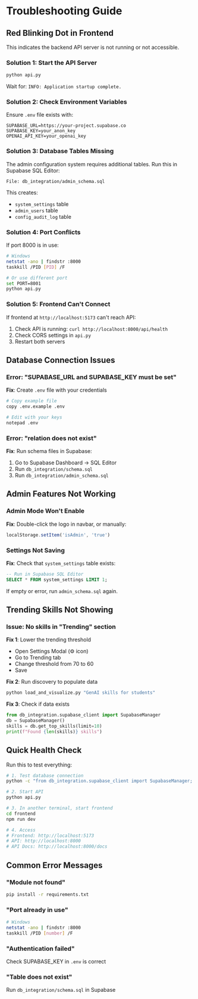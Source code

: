# Troubleshooting Guide

## Red Blinking Dot in Frontend

This indicates the backend API server is not running or not accessible.

### Solution 1: Start the API Server

```bash
python api.py
```

Wait for: `INFO: Application startup complete.`

### Solution 2: Check Environment Variables

Ensure `.env` file exists with:
```
SUPABASE_URL=https://your-project.supabase.co
SUPABASE_KEY=your_anon_key
OPENAI_API_KEY=your_openai_key
```

### Solution 3: Database Tables Missing

The admin configuration system requires additional tables. Run this in Supabase SQL Editor:

```
File: db_integration/admin_schema.sql
```

This creates:
- `system_settings` table
- `admin_users` table  
- `config_audit_log` table

### Solution 4: Port Conflicts

If port 8000 is in use:
```bash
# Windows
netstat -ano | findstr :8000
taskkill /PID [PID] /F

# Or use different port
set PORT=8001
python api.py
```

### Solution 5: Frontend Can't Connect

If frontend at `http://localhost:5173` can't reach API:

1. Check API is running: `curl http://localhost:8000/api/health`
2. Check CORS settings in `api.py`
3. Restart both servers

## Database Connection Issues

### Error: "SUPABASE_URL and SUPABASE_KEY must be set"

**Fix**: Create `.env` file with your credentials

```bash
# Copy example file
copy .env.example .env

# Edit with your keys
notepad .env
```

### Error: "relation does not exist"

**Fix**: Run schema files in Supabase:

1. Go to Supabase Dashboard → SQL Editor
2. Run `db_integration/schema.sql`
3. Run `db_integration/admin_schema.sql`

## Admin Features Not Working

### Admin Mode Won't Enable

**Fix**: Double-click the logo in navbar, or manually:
```javascript
localStorage.setItem('isAdmin', 'true')
```

### Settings Not Saving

**Fix**: Check that `system_settings` table exists:
```sql
-- Run in Supabase SQL Editor
SELECT * FROM system_settings LIMIT 1;
```

If empty or error, run `admin_schema.sql` again.

## Trending Skills Not Showing

### Issue: No skills in "Trending" section

**Fix 1**: Lower the trending threshold
- Open Settings Modal (⚙️ icon)
- Go to Trending tab
- Change threshold from 70 to 60
- Save

**Fix 2**: Run discovery to populate data
```bash
python load_and_visualize.py "GenAI skills for students"
```

**Fix 3**: Check if data exists
```python
from db_integration.supabase_client import SupabaseManager
db = SupabaseManager()
skills = db.get_top_skills(limit=10)
print(f"Found {len(skills)} skills")
```

## Quick Health Check

Run this to test everything:

```bash
# 1. Test database connection
python -c "from db_integration.supabase_client import SupabaseManager; db = SupabaseManager(); print('DB OK')"

# 2. Start API
python api.py

# 3. In another terminal, start frontend
cd frontend
npm run dev

# 4. Access
# Frontend: http://localhost:5173
# API: http://localhost:8000
# API Docs: http://localhost:8000/docs
```

## Common Error Messages

### "Module not found"
```bash
pip install -r requirements.txt
```

### "Port already in use"
```bash
# Windows
netstat -ano | findstr :8000
taskkill /PID [number] /F
```

### "Authentication failed"
Check SUPABASE_KEY in `.env` is correct

### "Table does not exist"
Run `db_integration/schema.sql` in Supabase

